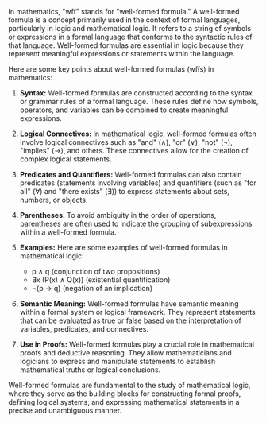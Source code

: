 In mathematics, "wff" stands for "well-formed formula." A well-formed formula is a concept primarily used in the context of formal languages, particularly in logic and mathematical logic. It refers to a string of symbols or expressions in a formal language that conforms to the syntactic rules of that language. Well-formed formulas are essential in logic because they represent meaningful expressions or statements within the language.

Here are some key points about well-formed formulas (wffs) in mathematics:

1. **Syntax:** Well-formed formulas are constructed according to the syntax or grammar rules of a formal language. These rules define how symbols, operators, and variables can be combined to create meaningful expressions.

2. **Logical Connectives:** In mathematical logic, well-formed formulas often involve logical connectives such as "and" (∧), "or" (∨), "not" (¬), "implies" (→), and others. These connectives allow for the creation of complex logical statements.

3. **Predicates and Quantifiers:** Well-formed formulas can also contain predicates (statements involving variables) and quantifiers (such as "for all" (∀) and "there exists" (∃)) to express statements about sets, numbers, or objects.

4. **Parentheses:** To avoid ambiguity in the order of operations, parentheses are often used to indicate the grouping of subexpressions within a well-formed formula.

5. **Examples:** Here are some examples of well-formed formulas in mathematical logic:
   - p ∧ q (conjunction of two propositions)
   - ∃x (P(x) ∧ Q(x)) (existential quantification)
   - ¬(p → q) (negation of an implication)

6. **Semantic Meaning:** Well-formed formulas have semantic meaning within a formal system or logical framework. They represent statements that can be evaluated as true or false based on the interpretation of variables, predicates, and connectives.

7. **Use in Proofs:** Well-formed formulas play a crucial role in mathematical proofs and deductive reasoning. They allow mathematicians and logicians to express and manipulate statements to establish mathematical truths or logical conclusions.

Well-formed formulas are fundamental to the study of mathematical logic, where they serve as the building blocks for constructing formal proofs, defining logical systems, and expressing mathematical statements in a precise and unambiguous manner.